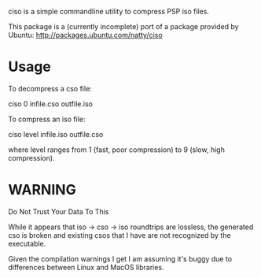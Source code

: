 ciso is a simple commandline utility to compress PSP iso files.

This package is a (currently incomplete) port of a package provided
by Ubuntu: http://packages.ubuntu.com/natty/ciso

# Usage

To decompress a cso file:

  ciso 0 infile.cso outfile.iso

To compress an iso file:

  ciso level infile.iso outfile.cso

where level ranges from 1 (fast, poor compression) to 9 (slow, high
compression).

# WARNING

Do Not Trust Your Data To This

While it appears that iso -> cso -> iso roundtrips are lossless, the
generated cso is broken and existing csos that I have are not
recognized by the executable.

Given the compilation warnings I get I am assuming it's buggy due to
differences between Linux and MacOS libraries.
